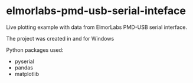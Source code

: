 # elmorlabs-pmd-usb-serial-inteface
Live plotting example with data from ElmorLabs PMD-USB serial interface.

The project was created in and for Windows

Python packages used:
- pyserial
- pandas
- matplotlib
